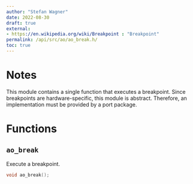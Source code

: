 ```yaml
---
author: "Stefan Wagner"
date: 2022-08-30
draft: true
external:
- https://en.wikipedia.org/wiki/Breakpoint : "Breakpoint"
permalink: /api/src/ao/ao_break.h/
toc: true
---
```


# Notes

This module contains a single function that executes a breakpoint. Since breakpoints are hardware-specific, this module is abstract. Therefore, an implementation must be provided by a port package.

# Functions

## `ao_break`

Execute a breakpoint.

```c
void ao_break();
```
